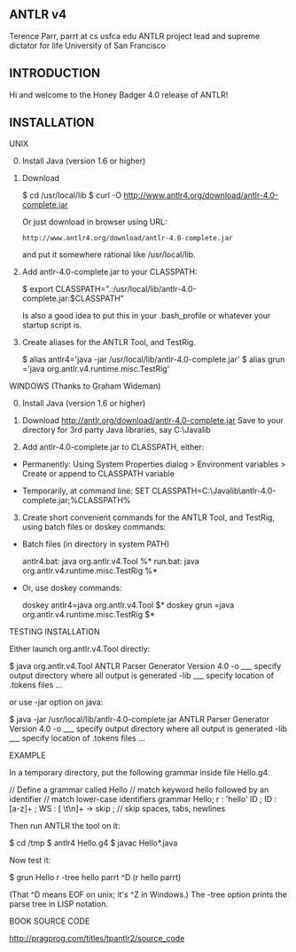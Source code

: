 ## ANTLR v4

Terence Parr, parrt at cs usfca edu
ANTLR project lead and supreme dictator for life
University of San Francisco

## INTRODUCTION

Hi and welcome to the Honey Badger 4.0 release of ANTLR!

## INSTALLATION

UNIX

0. Install Java (version 1.6 or higher)

1. Download

   $ cd /usr/local/lib
   $ curl -O http://www.antlr4.org/download/antlr-4.0-complete.jar

   Or just download in browser using URL:

       http://www.antlr4.org/download/antlr-4.0-complete.jar

   and put it somewhere rational like /usr/local/lib.

2. Add antlr-4.0-complete.jar to your CLASSPATH:

   $ export CLASSPATH=".:/usr/local/lib/antlr-4.0-complete.jar:$CLASSPATH"

   Is also a good idea to put this in your .bash_profile or whatever your
   startup script is.

3. Create aliases for the ANTLR Tool, and TestRig.

   $ alias antlr4='java -jar /usr/local/lib/antlr-4.0-complete.jar'
   $ alias grun  ='java org.antlr.v4.runtime.misc.TestRig'

WINDOWS (Thanks to Graham Wideman)

0. Install Java (version 1.6 or higher)

1. Download http://antlr.org/download/antlr-4.0-complete.jar
   Save to your directory for 3rd party Java libraries, say C:\Javalib

2. Add antlr-4.0-complete.jar to CLASSPATH, either:

 * Permanently: Using System Properties dialog > Environment variables >
   Create or append to CLASSPATH variable

 * Temporarily, at command line:
   SET CLASSPATH=C:\Javalib\antlr-4.0-complete.jar;%CLASSPATH%

3. Create short convenient commands for the ANTLR Tool, and TestRig,
   using batch files or doskey commands:

 * Batch files (in directory in system PATH)

   antlr4.bat: java org.antlr.v4.Tool %*
   run.bat:   java org.antlr.v4.runtime.misc.TestRig %*

 * Or, use doskey commands:

   doskey antlr4=java org.antlr.v4.Tool $*
   doskey grun  =java org.antlr.v4.runtime.misc.TestRig $*

TESTING INSTALLATION

Either launch org.antlr.v4.Tool directly:

$ java org.antlr.v4.Tool
ANTLR Parser Generator Version 4.0
    -o ___              specify output directory where all output is generated
    -lib ___            specify location of .tokens files
...

or use -jar option on java:

$ java -jar /usr/local/lib/antlr-4.0-complete.jar
ANTLR Parser Generator Version 4.0
    -o ___              specify output directory where all output is generated
    -lib ___            specify location of .tokens files
...


EXAMPLE

In a temporary directory, put the following grammar inside file Hello.g4:

// Define a grammar called Hello
// match keyword hello followed by an identifier
// match lower-case identifiers
grammar Hello;
r : 'hello' ID ;
ID : [a-z]+ ;
WS : [ \t\n]+ -> skip ; // skip spaces, tabs, newlines

Then run ANTLR the tool on it:

$ cd /tmp
$ antlr4 Hello.g4
$ javac Hello*.java

Now test it:

$ grun Hello r -tree
hello parrt
^D
(r hello parrt)

(That ^D means EOF on unix; it's ^Z in Windows.) The -tree option prints
the parse tree in LISP notation.

BOOK SOURCE CODE

http://pragprog.com/titles/tpantlr2/source_code
